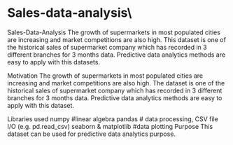 # Sales-data-analysis\
Sales-Data-Analysis
The growth of supermarkets in most populated cities are increasing and market competitions are also high. This dataset is one of the historical sales of supermarket company which has recorded in 3 different branches for 3 months data. Predictive data analytics methods are easy to apply with this datasets.

Motivation
The growth of supermarkets in most populated cities are increasing and market competitions are also high. The dataset is one of the historical sales of supermarket company which has recorded in 3 different branches for 3 months data. Predictive data analytics methods are easy to apply with this dataset.

Libraries used
numpy #linear algebra
pandas # data processing, CSV file I/O (e.g. pd.read_csv)
seaborn & matplotlib #data plotting
Purpose
This dataset can be used for predictive data analytics purpose.
